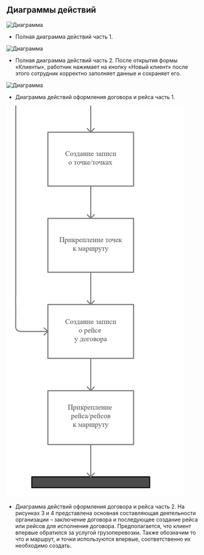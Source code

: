 ## Диаграммы действий
![Диаграмма](diagrams/act1.jpg)
+ Полная диаграмма действий часть 1.

![Диаграмма](diagrams/act2.jpg)
+ Полная диаграмма действий часть 2.
После открытия формы «Клиенты», работник нажимает на кнопку «Новый клиент» после этого сотрудник корректно заполняет данные и сохраняет его.

![Диаграмма](diagrams/act3.jpg)
+ Диаграмма действий оформления договора и рейса часть 1.

![Диаграмма](diagrams/act4.jpg)
+ Диаграмма действий оформления договора и рейса часть 2.
На рисунках 3 и 4 представлена основная составляющая деятельности организации – заключение договора и последующее создание рейса или рейсов для исполнения договора.
Предполагается, что клиент впервые обратился за услугой грузоперевозки. 
Также обозначим то что и маршрут, и точки используются впервые, соответственно их необходимо создать.
